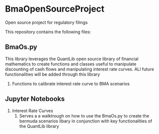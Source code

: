 # BmaOpenSourceProject
Open source project for regulatory filings

This repository contains the following files:  
## BmaOs.py ##
This library leverages the QuantLib open source library of financial mathematics to create functions and classes useful to manipulate discounting of cash flows and manipulating interest rate curves. ALl future functionalities will be added through this library

1. Functions to calibrate interest rate curve to BMA scenarios

## Jupyter Notebooks ##

1. Interest Rate Curves
    1. Serves a a walktrough on how to use the BmaOs.py to create the bermuda scenarios libary in conjunction with key functionalities of the QuantLib library
  
